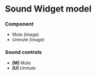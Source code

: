 # Sound Widget model

### Component
* Mute (image)
* Unmute (image)

### Sound controls
* **[M]** Mute
* **[U]** Unmute